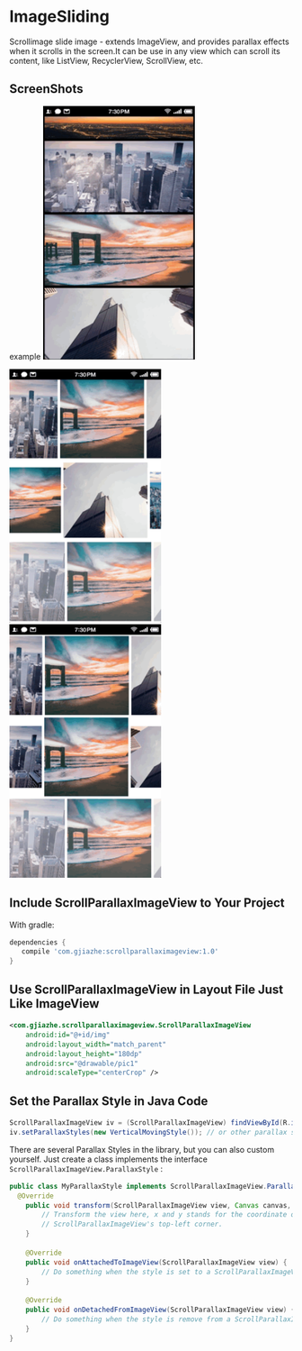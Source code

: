 # ImageSliding

Scrollimage slide image - extends ImageView, and provides parallax effects when it scrolls in the screen.It can be use in any view which can scroll its content, like ListView, RecyclerView, ScrollView, etc.

## ScreenShots
 example
<img src="screenshot/ss1.gif" width="270">



<img src="screenshot/ss2.gif" width="270">



<img src="screenshot/ss3.gif" width="270">



## Include ScrollParallaxImageView to Your Project

With gradle:

```groovy
dependencies {
   compile 'com.gjiazhe:scrollparallaximageview:1.0'
}
```

## Use ScrollParallaxImageView in Layout File Just Like ImageView

```xml
<com.gjiazhe.scrollparallaximageview.ScrollParallaxImageView
    android:id="@+id/img"
    android:layout_width="match_parent"
    android:layout_height="180dp"
    android:src="@drawable/pic1"
    android:scaleType="centerCrop" />
```

## Set the Parallax Style in Java Code

```java
ScrollParallaxImageView iv = (ScrollParallaxImageView) findViewById(R.id.img);
iv.setParallaxStyles(new VerticalMovingStyle()); // or other parallax styles
```

There are several Parallax Styles in the library, but you can also custom  yourself.  Just create a class implements the interface `ScrollParallaxImageView.ParallaxStyle` :

```java
public class MyParallaxStyle implements ScrollParallaxImageView.ParallaxStyle {
  @Override
    public void transform(ScrollParallaxImageView view, Canvas canvas, int x, int y) {
        // Transform the view here, x and y stands for the coordinate of
        // ScrollParallaxImageView's top-left corner.
    }
  
    @Override
    public void onAttachedToImageView(ScrollParallaxImageView view) {
		// Do something when the style is set to a ScrollParallaxImageView.
    }

    @Override
    public void onDetachedFromImageView(ScrollParallaxImageView view) {
		// Do something when the style is remove from a ScrollParallaxImageView.
    }
}
